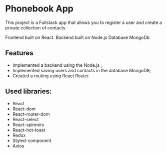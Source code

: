 # Phonebook App

This project is a Fullstack app that allows you to register a user and create a private collection of contacts.

Frontend built on React.
Backend built on  Node.js 
Database MongoDb


## Features

- Implemented a backend using the Node.js ;
- Implemented saving users and contacts in the database MongoDB;
- Created a routing using React Router.


## Used libraries:

- React
- React-dom
- React-router-dom
- React-select
- React-spinners
- React-hot-toast
- Redux
- Styled-component
- Axios

